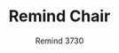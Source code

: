 ---
designer: Eugeni Quitllet
description: "Remind%20chair%20evoks%20the%20soft%2C%20sinuous%20curves%20of%20the%20wooden%20chairs%20of%20the%20late%2019th%20century%2C%20reinterpreted%20in%20an%20innovative%20key.%20This%20sensual%20and%20romantic%20design%20has%20a%20completely%20new%20feel%20about%20it.%20Made%20from%20a%20monoblock%20of%20injection-moulded%20polypropylene%2C%20the%20transpiring%20seat%20and%20backrest%20contribute%20to%20the%20chair%u2019s%20airy%2C%20lightweight%20appearance%2C%20as%20well%20as%20to%20its%20embracing%20comfort.%20The%20perforated%20backrest%20of%20Remind%20can%20be%20decorated%20with%20tiny%20colourful%20pixels%20made%20from%20polypropylene%2C%20so%20anyone%20can%20become%20an%20artist%20by%20creating%20infinite%20patterns.%0A%0AIn%20line%20with%20Pedrali%u2019s%20quest%20for%20environmental%20sustainability%2C%20Remind%20also%20comes%20in%20a%20%u201Crecycled%20grey%u201D%20version%20made%20entirely%20from%20recycled%20material%3A%2050%25%20from%20plastic%20material%20post-consumer%20waste%20and%2050%25%20from%20plastic%20material%20industrial%20waste."
image_primary: img/Remind_3730_01_zoom.jpg
image_secondary: img/Remind_3730_02_zoom.jpg
manufacturer: Pedrali
href: https://www.pedrali.it/en/products/catalog/Chair-REMIND-3730/
subtitle: Remind 3730
title: Remind Chair
image_thumb: img/Remind_3730_cover.jpg
tags: 
  - pedrali
  - chairs
category: chairs
slug: /manufacturers/pedrali/chairs/eugeni-quitllet-remind-chair
---
